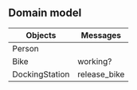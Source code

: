 ## Domain model


**Objects** | **Messages**
--- | ---
Person |
Bike | working?
DockingStation | release_bike
